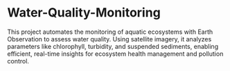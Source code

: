# Water-Quality-Monitoring
This project automates the monitoring of aquatic ecosystems with Earth Observation to assess water quality. Using satellite imagery, it analyzes parameters like chlorophyll, turbidity, and suspended sediments, enabling efficient, real-time insights for ecosystem health management and pollution control.
